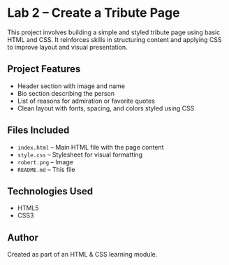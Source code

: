 # Lab 2 – Create a Tribute Page

This project involves building a simple and styled tribute page using basic HTML and CSS. It reinforces skills in structuring content and applying CSS to improve layout and visual presentation.

## Project Features

- Header section with image and name  
- Bio section describing the person  
- List of reasons for admiration or favorite quotes  
- Clean layout with fonts, spacing, and colors styled using CSS  

## Files Included

- `index.html` – Main HTML file with the page content  
- `style.css` – Stylesheet for visual formatting
- `robert.png` – Image
- `README.md` – This file  

## Technologies Used

- HTML5  
- CSS3  

## Author

Created as part of an HTML & CSS learning module.
